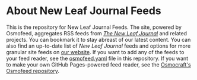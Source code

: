 # About New Leaf Journal Feeds

This is the repository for New Leaf Journal Feeds. The site, powered by Osmofeed, aggregates RSS feeds from [*The New Leaf Journal*](https://thenewleafjournal.com) and related projects. You can bookmark it to stay abreast of our latest content. You can also find an up-to-date list of *New Leaf Journal* feeds and options for more granular site feeds on [our website](https://thenewleafjournal.com/new-leaf-journal-feeds/). If you want to add any of the feeds to your feed reader, see the [osmofeed.yaml](https://github.com/nafnlj/nlj-feeds/blob/main/osmosfeed.yaml) file in this repository. If you want to make your own GitHub Pages-powered feed reader, see the [Osmocraft's Osmofeed repository](https://github.com/osmoscraft/osmosfeed).
